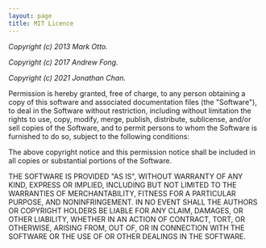 ```yaml
---
layout: page
title: MIT Licence
---
```


<style>
  .content {
    font-family: monospace;
    font-size: smaller;
  }
</style>

_Copyright (c) 2013 Mark Otto._

_Copyright (c) 2017 Andrew Fong._

_Copyright (c) 2021 Jonathan Chan._

Permission is hereby granted, free of charge, to any person obtaining a copy of this software and associated documentation files (the "Software"), to deal in the Software without restriction, including without limitation the rights to use, copy, modify, merge, publish, distribute, sublicense, and/or sell copies of the Software, and to permit persons to whom the Software is furnished to do so, subject to the following conditions:

The above copyright notice and this permission notice shall be included in all copies or substantial portions of the Software.

THE SOFTWARE IS PROVIDED "AS IS", WITHOUT WARRANTY OF ANY KIND, EXPRESS OR IMPLIED, INCLUDING BUT NOT LIMITED TO THE WARRANTIES OF MERCHANTABILITY, FITNESS FOR A PARTICULAR PURPOSE, AND NONINFRINGEMENT. IN NO EVENT SHALL THE AUTHORS OR COPYRIGHT HOLDERS BE LIABLE FOR ANY CLAIM, DAMAGES, OR OTHER LIABILITY, WHETHER IN AN ACTION OF CONTRACT, TORT, OR OTHERWISE, ARISING FROM, OUT OF, OR IN CONNECTION WITH THE SOFTWARE OR THE USE OF OR OTHER DEALINGS IN THE SOFTWARE.
